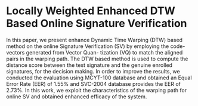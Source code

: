 # Locally Weighted Enhanced DTW Based Online Signature Verification 

In this paper, we present enhance Dynamic Time
Warping (DTW) based method on the online Signature Verification
(SV) by employing the code-vectors generated from Vector Quan-
tization (VQ) to match the aligned pairs in the warping path.
The DTW based method is used to compute the distance score
between the test signature and the genuine enrolled signatures,
for the decision making. In order to improve the results, we
conducted the evaluation using MCYT-100 database and obtained
an Equal Error Rate (EER) of 1.55% and SVC-2004 database
provides the EER of 2.73%. In this work, we exploit the
characteristics of the warping path for online SV and obtained
enhanced efficacy of the system.
